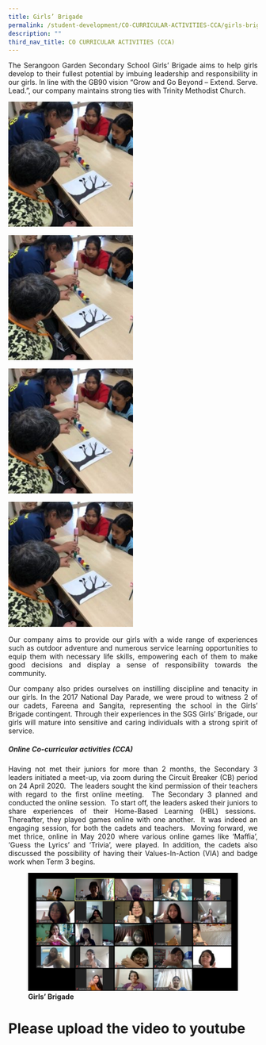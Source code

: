 ```yaml
---
title: Girls’ Brigade
permalink: /student-development/CO-CURRICULAR-ACTIVITIES-CCA/girls-brigade/
description: ""
third_nav_title: CO CURRICULAR ACTIVITIES (CCA)
---
```

<p style="text-align: justify;"> The Serangoon Garden Secondary School Girls’ Brigade aims to help girls develop to their fullest potential by imbuing leadership and responsibility in our girls. In line with the GB90 vision “Grow and Go Beyond – Extend. Serve. Lead.”, our company maintains strong ties with Trinity Methodist Church. </p>

<a href="/images/CCA%20Girl%20Guides/Slide12-250x250.jpg" target = "_blank"> <img src="/images/CCA%20Girl%20Guides/Slide12-250x250.jpg" 
     style="width:50%"></a>
		 
<a href="/images/CCA%20Girl%20Guides/Slide12-250x250.jpg" target = "_blank"> <img src="/images/CCA%20Girl%20Guides/Slide12-250x250.jpg" 
     style="width:50%"></a>

<a href="/images/CCA%20Girl%20Guides/Slide12-250x250.jpg" target = "_blank"> <img src="/images/CCA%20Girl%20Guides/Slide12-250x250.jpg" 
     style="width:50%"></a>
		 
<a href="/images/CCA%20Girl%20Guides/Slide12-250x250.jpg" target = "_blank"> <img src="/images/CCA%20Girl%20Guides/Slide12-250x250.jpg" 
     style="width:50%"></a>




<p style="text-align: justify;"> Our company aims to provide our girls with a wide range of experiences such as outdoor adventure and numerous service learning opportunities to equip them with necessary life skills, empowering each of them to make good decisions and display a sense of responsibility towards the community. </p>

<p style="text-align: justify;"> Our company also prides ourselves on instilling discipline and tenacity in our girls. In the 2017 National Day Parade, we were proud to witness 2 of our cadets, Fareena and Sangita, representing the school in the Girls’ Brigade contingent. Through their experiences in the SGS Girls’ Brigade, our girls will mature into sensitive and caring individuals with a strong spirit of service. </p>

##### **Online Co-curricular activities (_CCA_)**

<p style="text-align: justify;"> Having not met their juniors for more than 2 months, the Secondary 3 leaders initiated a meet-up, via zoom during the Circuit Breaker (CB) period on 24 April 2020.  The leaders sought the kind permission of their teachers with regard to the first online meeting.  The Secondary 3 planned and conducted the online session.  To start off, the leaders asked their juniors to share experiences of their Home-Based Learning (HBL) sessions.  Thereafter, they played games online with one another.  It was indeed an engaging session, for both the cadets and teachers.  Moving forward, we met thrice, online in May 2020 where various online games like ‘Maffia’, ‘Guess the Lyrics’ and ‘Trivia’, were played. In addition, the cadets also discussed the possibility of having their Values-In-Action (VIA) and badge work when Term 3 begins. </p>

<figure>
<img src="/images/CCA%20Girls'%20Brigade/Girls-Brigade.jpg">
<figcaption> <strong> Girls’ Brigade </strong> </figcaption>
</figure>

# Please upload the video to youtube